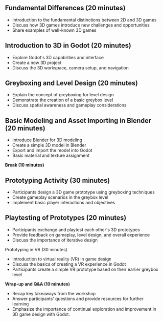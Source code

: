 ## Fundamental Differences (20 minutes)

- Introduction to the fundamental distinctions between 2D and 3D games
- Discuss how 3D games introduce new challenges and opportunities
- Share examples of well-known 3D games

## Introduction to 3D in Godot (20 minutes)

- Explore Godot's 3D capabilities and interface
- Create a new 3D project
- Discuss the 3D workspace, camera setup, and navigation

## Greyboxing and Level Design (20 minutes)

- Explain the concept of greyboxing for level design
- Demonstrate the creation of a basic greybox level
- Discuss spatial awareness and gameplay considerations

## Basic Modeling and Asset Importing in Blender (20 minutes)

- Introduce Blender for 3D modeling
- Create a simple 3D model in Blender
- Export and import the model into Godot
- Basic material and texture assignment

**Break (10 minutes)**

## Prototyping Activity (30 minutes)

- Participants design a 3D game prototype using greyboxing techniques
- Create gameplay scenarios in the greybox level
- Implement basic player interactions and objectives

## Playtesting of Prototypes (20 minutes)

- Participants exchange and playtest each other's 3D prototypes
- Provide feedback on gameplay, level design, and overall experience
- Discuss the importance of iterative design

Prototyping in VR (30 minutes)

- Introduction to virtual reality (VR) in game design
- Discuss the basics of creating a VR experience in Godot
- Participants create a simple VR prototype based on their earlier greybox level

**Wrap-up and Q&A (10 minutes)**

- Recap key takeaways from the workshop
- Answer participants' questions and provide resources for further learning
- Emphasize the importance of continual exploration and improvement in 3D game design with Godot.